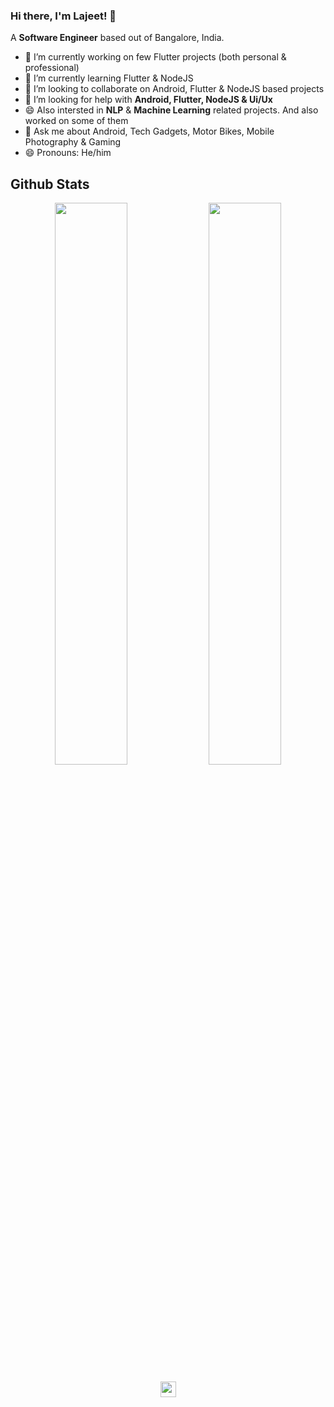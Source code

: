 ### Hi there, I'm Lajeet! 👋

A **Software Engineer** based out of Bangalore, India. 

- 🔭 I’m currently working on few Flutter projects (both personal & professional) 
- 🌱 I’m currently learning Flutter & NodeJS
- 👯 I’m looking to collaborate on Android, Flutter & NodeJS based projects
- 🤔 I’m looking for help with **Android, Flutter, NodeJS & Ui/Ux**
- 😄 Also intersted in **NLP** & **Machine Learning** related projects. And also worked on some of them
- 💬 Ask me about Android, Tech Gadgets, Motor Bikes, Mobile Photography & Gaming
- 😄 Pronouns: He/him

## Github Stats
<p align="center">
  <img width="48%" src="https://github-readme-stats.vercel.app/api?username=wannaBeNerd23&show_icons=true&theme=tokyonight" />
  <img width="48%" src="https://github-readme-streak-stats.herokuapp.com/?user=wannaBeNerd23&theme=tokyonight" />
</p>

<div align="center">
<img src="https://komarev.com/ghpvc/?username=wannaBeNerd23&&style=flat-square" align="center" height='25px' />
</div>
